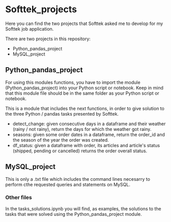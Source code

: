 # Softtek_projects
Here you can find the two projects that Softtek asked me to develop for my Softtek job application.

There are two projects in this repository:
* Python_pandas_project
* MySQL_project

## Python_pandas_project

For using this modules functions, you have to import the module (Python_pandas_project) into your Python script or notebook. Keep in mind that this module file should be in the same folder as your Python script or notebook.

This is a module that includes the next functions, in order to give solution to the three Python / pandas tasks presented by Softtek.

* detect_change: given consecutive days in a dataframe and their weather (rainy / not rainy), return the days for which the weather got rainy.
* seasons: given some order dates in a dataframe, return the order_id and the season of the year the order was created.
* df_status: given a dataframe with order, its articles and article's status (shipped, pending or cancelled) returns the order overall status.

## MySQL_project

This is only a .txt file which includes the command lines necesarry to perform cthe requested queries and statements on MySQL.

### Other files

In the tasks_solutions.ipynb you will find, as examples, the solutions to the tasks that were solved using the Python_pandas_project module.
